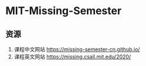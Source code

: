# MIT-Missing-Semester

## 资源

1. 课程中文网站 https://missing-semester-cn.github.io/
2. 课程英文网站 https://missing.csail.mit.edu/2020/